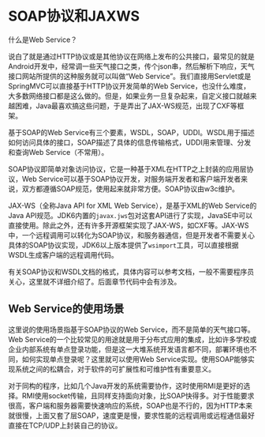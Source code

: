 # SOAP协议和JAXWS

什么是Web Service？

说白了就是通过HTTP协议或是其他协议在网络上发布的公共接口，最常见的就是Android开发中，经常调一些天气接口之类，传个json串，然后解析下响应，天气接口网站所提供的这种服务就可以叫做“Web Service”。我们直接用Servlet或是SpringMVC可以直接基于HTTP协议开发简单的Web Service，也没什么难度，大多数网络接口都是这么做的。但是，如果业务一旦复杂起来，自定义接口就越来越困难，Java最喜欢搞这些问题，于是弄出了JAX-WS规范，出现了CXF等框架。

基于SOAP的Web Service有三个要素，WSDL，SOAP，UDDI。WSDL用于描述如何访问具体的接口，SOAP描述了具体的信息传输格式，UDDI用来管理、分发和查询Web Service（不常用）。

SOAP协议即简单对象访问协议，它是一种基于XML在HTTP之上封装的应用层协议，Web Service可以基于SOAP协议开发，对服务端开发者和客户端开发者来说，双方都遵循SOAP规范，使用起来就非常方便。SOAP协议由w3c维护。

JAX-WS（全称Java API for XML Web Service），是基于XML的Web Service的Java API规范。JDK6内置的`javax.jws`包对这套API进行了实现，JavaSE中可以直接使用。除此之外，还有许多开源框架实现了JAX-WS，如CXF等。JAX-WS中，一个远程调用可以转化为SOAP协议，和服务器通信，但是开发者不需要关心具体的SOAP协议实现，JDK6以上版本提供了`wsimport`工具，可以直接根据WSDL生成客户端的远程调用代码。

有关SOAP协议和WSDL文档的格式，具体内容可以参考文档，一般不需要程序员关心，这里就不详细介绍了。后面章节代码中会有涉及。

## Web Service的使用场景

这里说的使用场景指基于SOAP协议的Web Service，而不是简单的天气接口等。Web Service的一个比较常见的用途就是用于分布式应用的集成，比如许多学校或企业内部系统有单点登录功能，但是这一大堆系统开发语言都不同，部署环境也不同，如何实现单点登录呢？这里就可以使用Web Service实现。使用SOAP能够实现系统之间的松耦合，对于软件的可扩展性和可维护性有重要意义。

对于同构的程序，比如几个Java开发的系统需要协作，这时使用RMI是更好的选择。RMI使用socket传输，且同样支持面向对象，比SOAP快得多。对于性能要求很高，客户端和服务器需要快速响应的系统，SOAP也是不行的，因为HTTP本来就很慢，上面又套了层SOAP，速度更是慢，要求性能的远程调用或远程通信最好直接在TCP/UDP上封装自己的协议。
